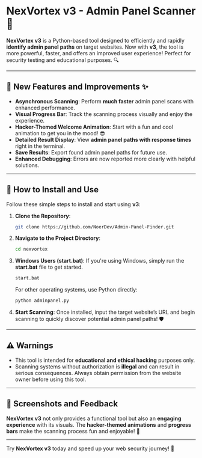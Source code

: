 # NexVortex v3 - Admin Panel Scanner 🚀

**NexVortex v3** is a Python-based tool designed to efficiently and rapidly **identify admin panel paths** on target websites. Now with **v3**, the tool is more powerful, faster, and offers an improved user experience! Perfect for security testing and educational purposes. 🔍

---

## 🌟 New Features and Improvements ✨

- **Asynchronous Scanning**: Perform **much faster** admin panel scans with enhanced performance.  
- **Visual Progress Bar**: Track the scanning process visually and enjoy the experience.  
- **Hacker-Themed Welcome Animation**: Start with a fun and cool animation to get you in the mood! 😎  
- **Detailed Result Display**: View **admin panel paths with response times** right in the terminal.  
- **Save Results**: Export found admin panel paths for future use.  
- **Enhanced Debugging**: Errors are now reported more clearly with helpful solutions.

---

## 🚀 How to Install and Use

Follow these simple steps to install and start using **v3**:

1. **Clone the Repository**:
    ```bash
    git clone https://github.com/NoerDev/Admin-Panel-Finder.git
    ```

2. **Navigate to the Project Directory**:
    ```bash
    cd nexvortex
    ```

3. **Windows Users (start.bat)**:
    If you're using Windows, simply run the **start.bat** file to get started.

    ```bash
    start.bat
    ```

    For other operating systems, use Python directly:

    ```bash
    python adminpanel.py
    ```

4. **Start Scanning**: Once installed, input the target website’s URL and begin scanning to quickly discover potential admin panel paths! 🛡️

---

## ⚠️ Warnings

- This tool is intended for **educational and ethical hacking** purposes only.  
- Scanning systems without authorization is **illegal** and can result in serious consequences. Always obtain permission from the website owner before using this tool.

---

## 📸 Screenshots and Feedback

**NexVortex v3** not only provides a functional tool but also an **engaging experience** with its visuals. The **hacker-themed animations** and **progress bars** make the scanning process fun and enjoyable! 🤖

---

Try **NexVortex v3** today and speed up your web security journey! 🚀
